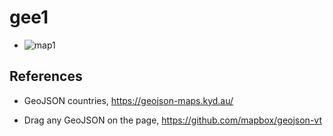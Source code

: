 # gee1

- ![map1](https://test-earth-engine.github.io/gee1/) 


## References 

- GeoJSON countries, https://geojson-maps.kyd.au/

- Drag any GeoJSON on the page, https://github.com/mapbox/geojson-vt

